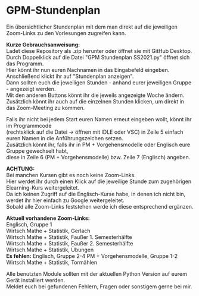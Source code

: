 # GPM-Stundenplan
Ein übersichtlicher Stundenplan mit dem man direkt auf die jeweiligen Zoom-Links zu den Vorlesungen zugreifen kann.

**Kurze Gebrauchsanweisung:**\
Ladet diese Repository als .zip herunter oder öffnet sie mit GitHub Desktop.\
Durch Doppelklick auf die Datei "GPM Stundenplan SS2021.py" öffnet sich das Programm.\
Hier könnt ihr nun euren Nachnamen in das Eingabefeld eingeben.\
Anschließend klickt ihr auf "Stundenplan anzeigen".\
Dann sollten euch die jeweiligen Stunden - anhand eurer jeweiligen Gruppe - angezeigt werden.\
Mit den anderen Buttons könnt ihr die jeweils angezeigte Woche ändern.\
Zusätzlich könnt ihr auch auf die einzelnen Stunden klicken, um direkt in das Zoom-Meeting zu kommen.

Falls ihr nicht bei jedem Start euren Namen erneut eingeben wollt, könnt ihr im Programmcode\
(rechtsklick auf die Datei -> öffnen mit IDLE oder VSC) in Zeile 5 einfach euren Namen in die Anführungszeichen setzen.\
Zusätzlich könnt ihr, falls ihr in PM + Vorgehensmodelle oder Englisch eure Gruppe gewechselt habt,\
diese in Zeile 6 (PM + Vorgehensmodelle) bzw. Zeile 7 (Englisch) angeben.

**ACHTUNG:**\
Bei manchen Kursen gibt es noch keine Zoom-Links.\
Hier werdet ihr durch einen Klick auf die jeweilige Stunde zum zugehörigen Elearning-Kurs weitergeleitet.\
Da ich keinen Zugriff auf die Englisch-Kurse habe, in denen ich nicht bin, werdet ihr hier einfach zu Google weitergeleitet.\
Sobald alle Zoom-Links feststehen werde ich diese entsprechend ergänzen.

**Aktuell vorhandene Zoom-Links:**\
Englisch, Gruppe 1\
Wirtsch.Mathe + Statistik, Gerlach\
Wirtsch.Mathe + Statistik, Faußer 1. Semesterhälfte\
Wirtsch.Mathe + Statistik, Faußer 2. Semesterhälfte\
Wirtsch.Mathe + Statistik, Übungen\
**Es fehlen:**
Englisch, Gruppe 2-4
PM + Vorgehensmodelle, Gruppe 1-2
Wirtsch.Mathe + Statistik, Tormählen

Alle benutzten Module sollten mit der aktuellen Python Version auf eurem Gerät installiert werden.\
Meldet euch bei gefundenen Fehlern, Fragen oder sonstigem gerne bei mir.
